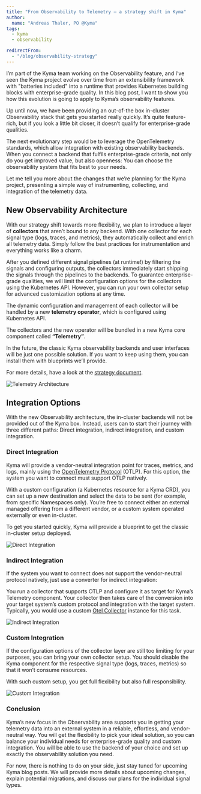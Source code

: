 ```yaml
---
title: "From Observability to Telemetry – a strategy shift in Kyma"
author:
  name: "Andreas Thaler, PO @Kyma"
tags:
  - kyma
  - observability

redirectFrom:
  - "/blog/observability-strategy"
---
```


I’m part of the Kyma team working on the Observability feature, and I’ve seen the Kyma project evolve over time from an extensibility framework with "batteries included" into a runtime that provides Kubernetes building blocks with enterprise-grade quality. In this blog post, I want to show you how this evolution is going to apply to Kyma’s observability features.

Up until now, we have been providing an out-of-the box in-cluster Observability stack that gets you started really quickly. It’s quite feature-rich, but if you look a little bit closer, it doesn’t qualify for enterprise-grade qualities.

The next evolutionary step would be to leverage the OpenTelemetry standards, which allow integration with existing observability backends. When you connect a backend that fulfils enterprise-grade criteria, not only do you get improved value, but also openness: You can choose the observability system that fits best to your needs.

Let me tell you more about the changes that we’re planning for the Kyma project, presenting a simple way of instrumenting, collecting, and integration of the telemetry data.

## New Observability Architecture

With our strategy shift towards more flexibility, we plan to introduce a layer of **collectors** that aren’t bound to any backend. With one collector for each signal type (logs, traces, and metrics), they automatically collect and enrich all telemetry data. Simply follow the best practices for instrumentation and everything works like a charm.

After you defined different signal pipelines (at runtime!) by filtering the signals and configuring outputs, the collectors immediately start shipping the signals through the pipelines to the backends. To guarantee enterprise-grade qualities, we will limit the configuration options for the collectors using the Kubernetes API. However, you can run your own collector setup for advanced customization options at any time.

The dynamic configuration and management of each collector will be handled by a new **telemetry operator**, which is configured using Kubernetes API.

The collectors and the new operator will be bundled in a new Kyma core component called **“Telemetry”**.

In the future, the classic Kyma observability backends and user interfaces will be just one possible solution. If you want to keep using them, you can install them with blueprints we’ll provide.

For more details, have a look at the [strategy document](https://github.com/kyma-project/community/blob/main/concepts/observability-strategy/strategy.md).

![Telemetry Architecture](./architecture.png)

## Integration Options

With the new Observability architecture, the in-cluster backends will not be provided out of the Kyma box. Instead, users can to start their journey with three different paths: Direct integration, indirect integration, and custom integration.

### Direct Integration

Kyma will provide a vendor-neutral integration point for traces, metrics, and logs, mainly using the [OpenTelemetry Protocol](https://opentelemetry.io/docs/reference/specification/protocol/) (OTLP). For this option, the system you want to connect must support OTLP natively.

With a custom configuration (a Kubernetes resource for a Kyma CRD), you can set up a new destination and select the data to be sent (for example, from specific Namespaces only). You’re free to connect either an external managed offering from a different vendor, or a custom system operated externally or even in-cluster.

To get you started quickly, Kyma will provide a blueprint to get the classic in-cluster setup deployed.

![Direct Integration](./direct.png)

### Indirect Integration

If the system you want to connect does not support the vendor-neutral protocol natively, just use a converter for indirect integration:

You run a collector that supports OTLP and configure it as target for Kyma’s Telemetry component. Your collector then takes care of the conversion into your target system’s custom protocol and integration with the target system. Typically, you would use a custom [Otel Collector](https://opentelemetry.io/docs/collector/) instance for this task.

![Indirect Integration](./indirect.png)

### Custom Integration

If the configuration options of the collector layer are still too limiting for your purposes, you can bring your own collector setup. You should disable the Kyma component for the respective signal type (logs, traces, metrics) so that it won’t consume resources.

With such custom setup, you get full flexibility but also full responsibility.

![Custom Integration](./custom.png)

### Conclusion

Kyma’s new focus in the Observability area supports you in getting your telemetry data into an external system in a reliable, effortless, and vendor-neutral way. You will get the flexibility to pick your ideal solution, so you can balance your individual needs for enterprise-grade quality and custom integration. You will be able to use the backend of your choice and set up exactly the observability solution you need.

For now, there is nothing to do on your side, just stay tuned for upcoming Kyma blog posts. We will provide more details about upcoming changes, explain potential migrations, and discuss our plans for the individual signal types.
